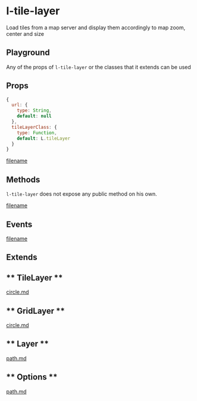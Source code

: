 # l-tile-layer

Load tiles from a map server and display them accordingly to map zoom, center and size

## Playground
Any of the props of `l-tile-layer` or the classes that it extends can be used

<vuep template="#tile-layer-example"></vuep>

<script v-pre type="text/x-template" id="tile-layer-example">

<template>
  <l-map style="height: 100%; width: 100%" :zoom="zoom" :center="center" :options="{zoomControl: false}">
    <l-tile-layer :url="url"></l-tile-layer>
  </l-map>
</template>

<script>

Vue.component('l-map', Vue2Leaflet.LMap)
Vue.component('l-tile-layer', Vue2Leaflet.LTileLayer)

export default {
  data () {
    return {
      url: 'http://{s}.tile.osm.org/{z}/{x}/{y}.png',
      zoom: 8,
      center: [47.313220, -1.319482]
    };
  }
}
</script>
</script>

## Props

```js
{
  url: {
    type: String,
    default: null
  },
  tileLayerClass: {
    type: Function,
    default: L.tileLayer
  }
}
```

[filename](../props-notice.md ':include')

## Methods

`l-tile-layer` does not expose any public method on his own.

[filename](../methods-notice.md ':include')

## Events

[filename](../shared-events.md ':include')

## Extends

<!-- tabs:start -->

## ** TileLayer **

[circle.md](../../mixins/tile-layer.md ':include')

## ** GridLayer **

[circle.md](../../mixins/grid-layer.md ':include')

## ** Layer **

[path.md](../../mixins/layer.md ':include')

## ** Options **

[path.md](../../mixins/options.md ':include')

<!-- tabs:end -->
